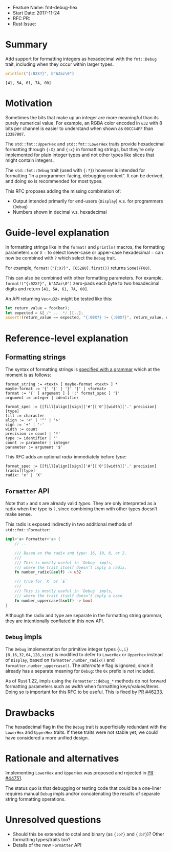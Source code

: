 - Feature Name: fmt-debug-hex
- Start Date: 2017-11-24
- RFC PR:
- Rust Issue:

# Summary
[summary]: #summary

Add support for formatting integers as hexadecimal with the `fmt::Debug` trait,
including when they occur within larger types.

```rust
println!("{:02X?}", b"AZaz\0")
```
```
[41, 5A, 61, 7A, 00]
```

# Motivation
[motivation]: #motivation

Sometimes the bits that make up an integer are more meaningful than its purely numerical value.
For example, an RGBA color encoded in `u32` with 8 bits per channel is easier to understand
when shown as `00CC44FF` than `13387007`.

The `std::fmt::UpperHex` and `std::fmt::LowerHex` traits provide hexadecimal formatting
through `{:X}` and `{:x}` in formatting strings,
but they’re only implemented for plain integer types
and not other types like slices that might contain integers.

The `std::fmt::Debug` trait (used with `{:?}`) however is intended for
formatting “in a programmer-facing, debugging context”.
It can be derived, and doing so is recommended for most types.

This RFC proposes adding the missing combination of:

* Output intended primarily for end-users (`Display`) v.s. for programmers (`Debug`)
* Numbers shown in decimal v.s. hexadecimal

# Guide-level explanation
[guide-level-explanation]: #guide-level-explanation

In formatting strings like in the `format!` and `println!` macros,
the formatting parameters `x` or `X` − to select lower-case or upper-case hexadecimal −
can now be combined with `?` which select the `Debug` trait.

For example, `format!("{:X?}", [65280].first())` returns `Some(FF00)`.

This can also be combined with other formatting parameters.
For example, `format!("{:02X?}", b"AZaz\0")` zero-pads each byte to two hexadecimal digits
and return `[41, 5A, 61, 7A, 00]`.

An API returning `Vec<u32>` might be tested like this:

```rust
let return_value = foo(bar);
let expected = &[ /* ... */ ][..];
assert!(return_value == expected, "{:08X?} != {:08X?}", return_value, expected);
```

# Reference-level explanation
[reference-level-explanation]: #reference-level-explanation

## Formatting strings

The syntax of formatting strings
is [specified with a grammar](https://doc.rust-lang.org/std/fmt/#syntax)
which at the moment is as follows:

```
format_string := <text> [ maybe-format <text> ] *
maybe-format := '{' '{' | '}' '}' | <format>
format := '{' [ argument ] [ ':' format_spec ] '}'
argument := integer | identifier

format_spec := [[fill]align][sign]['#']['0'][width]['.' precision][type]
fill := character
align := '<' | '^' | '>'
sign := '+' | '-'
width := count
precision := count | '*'
type := identifier | ''
count := parameter | integer
parameter := argument '$'
```

This RFC adds an optional *radix* immediately before *type*:

```
format_spec := [[fill]align][sign]['#']['0'][width]['.' precision][radix][type]
radix: 'x' | 'X'
```

## `Formatter` API

Note that `x` and `X` are already valid *types*.
They are only interpreted as a radix when the type is `?`,
since combining them with other types doesn’t make sense.

This radix is exposed indirectly in two additional methods of `std::fmt::Formatter`:

```rust
impl<'a> Formatter<'a> {
    // ...

    /// Based on the radix and type: 16, 10, 8, or 2.
    ///
    /// This is mostly useful in `Debug` impls,
    /// where the trait itself doesn’t imply a radix.
    fn number_radix(&self) -> u32

    /// true for `X` or `E`
    ///
    /// This is mostly useful in `Debug` impls,
    /// where the trait itself doesn’t imply a case.
    fn number_uppercase(&self) -> bool
}
```

Although the radix and type are separate in the formatting string grammar,
they are intentionally conflated in this new API.

## `Debug` impls

The `Debug` implementation for primitive integer types `{u,i}{8,16,32,64,128,size}`
is modified to defer to `LowerHex` or `UpperHex` instead of `Display`,
based on `formatter.number_radix()` and `formatter.number_uppercase()`.
The *alternate* `#` flag is ignored, since it already has a separate meaning for `Debug`:
the `0x` prefix is *not* included.

As of Rust 1.22, impls using the `Formatter::debug_*` methods do not forward
formatting parameters such as *width* when formatting keys/values/items.
Doing so is important for this RFC to be useful.
This is fixed by [PR #46233](https://github.com/rust-lang/rust/pull/46233).

# Drawbacks
[drawbacks]: #drawbacks

The hexadecimal flag in the the `Debug` trait is superficially redundant
with the `LowerHex` and `UpperHex` traits.
If these traits were not stable yet, we could have considered a more unified design.

# Rationale and alternatives
[alternatives]: #alternatives

Implementing `LowerHex` and `UpperHex` was proposed and rejected
in [PR #44751](https://github.com/rust-lang/rust/pull/44751).

The status quo is that debugging or testing code that could be a one-liner
requires manual `Debug` impls and/or concatenating the results of separate
string formatting operations.

# Unresolved questions
[unresolved]: #unresolved-questions

* Should this be extended to octal and binary (as `{:o?}` and `{:b?}`)?
  Other formatting types/traits too?
* Details of the new `Formatter` API
